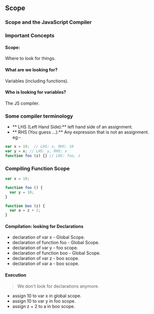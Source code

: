 ## Scope

### Scope and the JavaScript Compiler
### Important Concepts

#### Scope:
Where to look for things.

#### What are we looking for?
Variables (including functions).

#### Who is looking for variables?
The JS compiler.

### Some compiler terminology
- ** LHS (Left Hand Side):** left hand side of an assignment.
- ** RHS (You guess ...):** Any expression that is not an assignment.  
eg:-  
```js
var x = 10;  // LHS: x, RHS: 10
var y = x; // LHS: y, RHS: x
function foo (z) {} // LHS: foo, z
```

### Compiling Function Scope

```js
var x = 10;

function foo () {
  var y = 10;
}

function boo (z) {
  var a = z + 2;
}
```

#### Compilation: looking for Declarations
- declaration of var x - Global Scope.
- declaration of function foo - Global Scope.
- declaration of var y - foo scope.
- declaration of function boo - Global Scope.
- declaration of var z - boo scope.
- declaration of var a - boo scope.

#### Execution
> We don't look for declarations anymore.

- assign 10 to var x in global scope.
- assign 10 to var y in foo scope.
- assign z + 2 to a in boo scope.